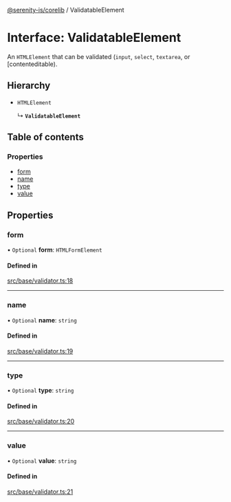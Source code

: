 [@serenity-is/corelib](../README.md) / ValidatableElement

# Interface: ValidatableElement

An `HTMLElement` that can be validated (`input`, `select`, `textarea`, or [contenteditable).

## Hierarchy

- `HTMLElement`

  ↳ **`ValidatableElement`**

## Table of contents

### Properties

- [form](ValidatableElement.md#form)
- [name](ValidatableElement.md#name)
- [type](ValidatableElement.md#type)
- [value](ValidatableElement.md#value)

## Properties

### form

• `Optional` **form**: `HTMLFormElement`

#### Defined in

[src/base/validator.ts:18](https://github.com/serenity-is/serenity/blob/master/packages/corelib/src/base/validator.ts#L18)

___

### name

• `Optional` **name**: `string`

#### Defined in

[src/base/validator.ts:19](https://github.com/serenity-is/serenity/blob/master/packages/corelib/src/base/validator.ts#L19)

___

### type

• `Optional` **type**: `string`

#### Defined in

[src/base/validator.ts:20](https://github.com/serenity-is/serenity/blob/master/packages/corelib/src/base/validator.ts#L20)

___

### value

• `Optional` **value**: `string`

#### Defined in

[src/base/validator.ts:21](https://github.com/serenity-is/serenity/blob/master/packages/corelib/src/base/validator.ts#L21)
